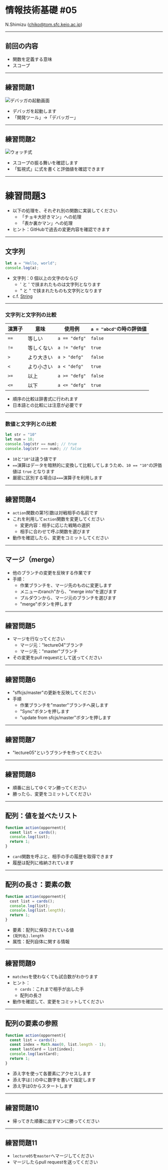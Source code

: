 # 情報技術基礎 #05

N.Shimizu (chiko@tom.sfc.keio.ac.jp)

---

## 前回の内容

* 関数を定義する意味
* スコープ

---

## 練習問題1

![デバッガの起動画面](images/debugger00.png)

* デバッガを起動します
* 「開発ツール」→「デバッガー」

---

## 練習問題2

![ウォッチ式](images/debugger01.png)

* スコープの振る舞いを確認します
* 「監視式」に式を書くと評価値を確認できます

---

# 練習問題3

* 以下の処理を、それぞれ別の関数に実装してください
  * 「チョキ大好きマン」への処理
  * 「表か裏かマン」への処理
* ヒント：GitHubで過去の変更内容を確認できます

---

## 文字列

~~~javascript
let a = "Hello, world";
console.log(a);
~~~

* 文字列：0 個以上の文字のならび
  * ' と ' で挟まれたものは文字列となります
  * " と " で挟まれたものも文字列となります
* c.f. [String](https://developer.mozilla.org/ja/docs/Web/JavaScript/Reference/Global_Objects/String)

----

### 文字列と文字列の比較

 |演算子|意味|使用例|`a = "abcd"`の時の評価値|
|----|----|----|-----|
|`==`|等しい|`a == "defg"`|`false`|
|`!=`|等しくない|`a != "defg"`|`true`|
|`>`|より大きい|`a > "defg"`|`false`|
|`<`|より小さい|`a < "defg"`|`true`|
|`>=`|以上|`a >= "defg"`|`false`|
|`<=`|以下|`a <= "defg"`|`true`|

* 順序の比較は辞書式に行われます
* 日本語との比較には注意が必要です

----

### 数値と文字列との比較

~~~javascript
let str = "10"
let num = 10;
console.log(str == num); // true
console.log(str === num); // false
~~~

* `10`と`"10"`は違う値です
* `==`演算はデータを暗黙的に変換して比較してしまうため、`10 == "10"`の評価値は `true` となります
* 厳密に区別する場合は`===`演算子を利用します

---

## 練習問題4

* `action`関数の第1引数は対戦相手の名前です
* これを利用して`action`関数を変更してください
   * 変更内容：相手に応じた戦略の選択
   * 相手に合わせて呼ぶ関数を選びます
* 動作を確認したら、変更をコミットしてください

---

## マージ（merge）

* 他のブランチの変更を反映する作業です
* 手順：
  * 作業ブランチを、マージ先のものに変更します
  * メニューのranch"から、"merge into"を選びます
  * プルダウンから、マージ元のブランチを選びます
  * "merge"ボタンを押します

---

## 練習問題5

* マージを行なってください
  * マージ元："lecture04"ブランチ
  * マージ先："master"ブランチ
* その変更をpull requestとして送ってください

---

## 練習問題6

* "sffcjs/master"の更新を反映してください
* 手順
  * 作業ブランチを"master"ブランチへ戻します
  * "Sync"ボタンを押します
  * "update from sfcjs/master"ボタンを押します

---

## 練習問題7

* "lecture05"というブランチを作ってください

---

## 練習問題8

* 順番に出してゆくマン勝ってください
* 勝ったら、変更をコミットしてください

---

## 配列：値を並べたリスト

~~~javascript
function action(oppornent){
  const list = cards();
  console.log(list);
  return 1;
}
~~~

* `card`関数を呼ぶと、相手の手の履歴を取得できます
* 履歴は配列に格納されています

---

## 配列の長さ：要素の数

~~~javascript
function action(oppornent){
  cost list = cards();
  console.log(list);
  console.log(list.length);
  return 1;
}
~~~

* 要素：配列に保存されている値
* `{配列名}.length`
* 属性：配列自体に関する情報

---

## 練習問題9

* `matches`を使わなくても試合数がわかります
* ヒント：
   * `cards`：これまで相手が出した手
   * 配列の長さ  
* 動作を確認して、変更をコミットしてください

---

## 配列の要素の参照

~~~javascript
function action(oppornent){
  const list = cards();
  const index = Math.max(0, list.length - 1);
  const lastCard = list[index];
  console.log(lastCard);
  return 1;
}
~~~

* 添え字を使って各要素にアクセスします
* 添え字は`[]`の中に数字を書いて指定します
* 添え字は0からスタートします

---

## 練習問題10

* 帰ってきた順番に出すマンに勝ってください

---

## 練習問題11

* `lecture05`を`master`へマージしてください
* マージしたらpull requestを送ってください
